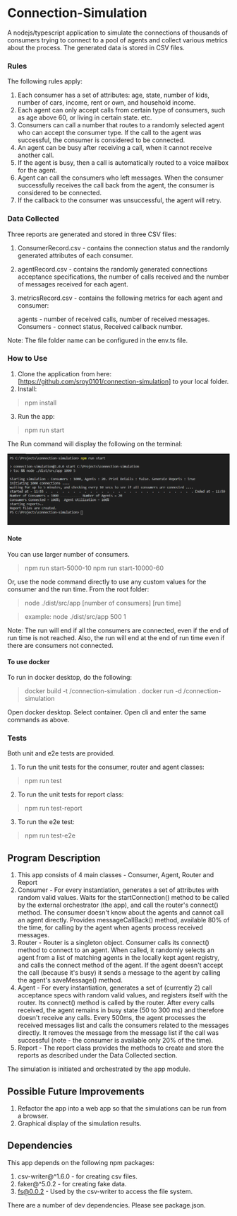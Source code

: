 # Connection-Simulation

A nodejs/typescript application to simulate the connections of thousands of consumers trying to connect to a pool of agents and collect various  metrics about the process. The generated data is stored in CSV files. 

### Rules 
The following rules apply:
1) Each consumer has a set of attributes: age, state, number of kids, number of cars, income, rent or own, and household income. 
2) Each agent can only accept calls from certain type of consumers, such as age above 60, or living in certain state. etc. 
3) Consumers can call a number that routes to a randomly selected agent who can accept the consumer type. If the call to the agent was successful, the consumer is considered to be connected. 
4) An agent can be busy after receiving a call, when it cannot receive another call. 
5) If the agent is busy, then a call is automatically routed to a voice mailbox for the agent. 
6) Agent can call the consumers who left messages. When the consumer successfully receives the call back from the agent, the consumer is considered to be connected. 
7) If the callback to the consumer was unsuccessful, the agent will retry. 

### Data Collected
Three reports are generated and stored in three CSV files: 

1. ConsumerRecord.csv - contains the connection status and the randomly generated attributes of each consumer. 
2. agentRecord.csv - contains the randomly generated connections acceptance specifications, the number of calls received and the number of messages received for each agent. 
3. metricsRecord.csv - contains the following metrics for each agent and consumer:

    agents - number of received calls, number of received messages. 
    Consumers - connect status, Received callback number. 

Note: The file folder name can be configured in the env.ts file. 

### How to Use
1. Clone the application from here: [https://github.com/sroy0101/connection-simulation] to your local folder. 
2. Install: 
> npm install
3. Run the app: 
> npm run start 

The Run command will display the following on the terminal: 

![run.png](https://raw.githubusercontent.com/sroy0101/connection-simulation/master/images/run.PNG)

#### Note
You can use larger number of consumers. 
> npm run start-5000-10
> npm run start-10000-60

Or, use the node command directly to use any custom values for the consumer and the run time. From the root folder:
> node ./dist/src/app [number of consumers] [run time]

> example: node ./dist/src/app 500 1  

Note: The run will end if all the consumers are connected, even if the end of run time is not reached.
Also, the run will end at the end of run time even if there are consumers not connected. 

#### To use docker
To run in docker desktop, do the following: 

> docker build -t <your name>/connection-simulation .
> docker run -d <your name>/connection-simulation

Open docker desktop. Select container. Open cli and enter the same commands as above. 

### Tests 
Both unit and e2e tests are provided. 
1. To run the unit tests for the consumer, router and agent classes: 
> npm run test
2. To run the unit tests for report class:
> npm run test-report
3. To run the e2e test: 
> npm run test-e2e


## Program Description
1) This app consists of 4 main classes - Consumer, Agent, Router and Report
2) Consumer - For every instantiation, generates a set of attributes with random valid values. Waits for the startConnection() method to be called by the external orchestrator (the app), and call the router's connect() method. The consumer doesn't know about the agents and cannot call an agent directly. Provides messageCallBack() method, available 80% of the time, for calling by the agent when agents process received messages. 
3) Router - Router is a singleton object. Consumer calls its connect() method to connect to an agent. When called, it randomly selects an agent from a list of matching agents in the locally kept agent registry, and calls the connect method of the agent. If the agent doesn't accept the call (because it's busy) it sends a message to the agent by calling the agent's saveMessage() method. 
4) Agent - For every instantiation, generates a set of (currently 2) call acceptance specs with random valid values, and registers itself with the router. Its connect() method is called by the router. After every calls received, the agent remains in busy state (50 to 300 ms) and therefore doesn't receive any calls. Every 500ms, the agent processes the received messages list and calls the consumers related to the messages directly. It removes the message from the message list if the call was successful (note - the consumer is available only 20% of the time). 
5) Report - The report class provides the methods to create and store the reports as described under the Data Collected section. 

The simulation is initiated and orchestrated by the app module. 

## Possible Future Improvements
1. Refactor the app into a web app so that the simulations can be run from a browser.
2. Graphical display of the simulation results. 

## Dependencies 
This app depends on the following npm packages: 
1. csv-writer@^1.6.0 - for creating csv files. 
2. faker@^5.0.2 - for creating fake data. 
3. fs@0.0.2 - Used by the csv-writer to access the file system. 

There are a number of dev dependencies. Please see package.json. 
 
